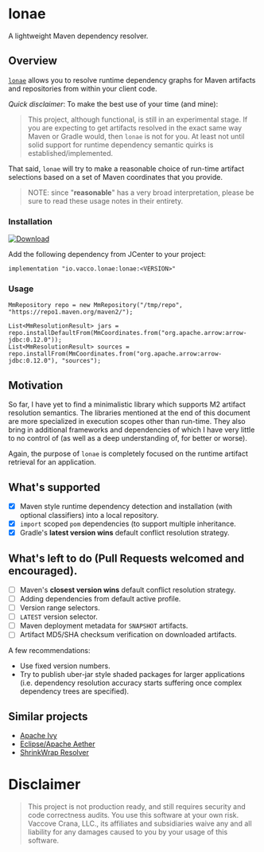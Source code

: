 # lonae

A lightweight Maven dependency resolver.

## Overview

[`lonae`](https://en.wikipedia.org/wiki/Myrmica_lonae) allows you to resolve runtime dependency graphs for Maven artifacts and
repositories from within your client code.

*Quick disclaimer*: To make the best use of your time (and mine):

> This project, although functional, is still in an experimental stage. If you
> are expecting to get artifacts resolved in the exact same way Maven
> or Gradle would, then `lonae` is not for you. At least not until solid
> support for runtime dependency semantic quirks is established/implemented.

That said, `lonae` will try to make a reasonable choice of run-time artifact
selections based on a set of Maven coordinates that you provide.

> NOTE: since "__reasonable__" has a very broad interpretation, please be sure
> to read these usage notes in their entirety.

### Installation

[ ![Download](https://api.bintray.com/packages/vaccovecrana/vacco-oss/lonae/images/download.svg) ](https://bintray.com/vaccovecrana/vacco-oss/lonae/_latestVersion)

Add the following dependency from JCenter to your project:

    implementation "io.vacco.lonae:lonae:<VERSION>"

### Usage

```$java
MmRepository repo = new MmRepository("/tmp/repo", "https://repo1.maven.org/maven2/");

List<MmResolutionResult> jars = repo.installDefaultFrom(MmCoordinates.from("org.apache.arrow:arrow-jdbc:0.12.0"));
List<MmResolutionResult> sources = repo.installFrom(MmCoordinates.from("org.apache.arrow:arrow-jdbc:0.12.0"), "sources");
```

## Motivation

So far, I have yet to find a minimalistic library which supports M2 artifact
resolution semantics. The libraries mentioned at the end of this document are
more specialized in execution scopes other than run-time. They also bring in
additional frameworks and dependencies of which I have very little
to no control of (as well as a deep understanding of, for better or worse).

Again, the purpose of `lonae` is completely focused on the runtime artifact
retrieval for an application.

## What's supported

- [x] Maven style runtime dependency detection and installation (with optional classifiers) into a local repository.
- [x] `import` scoped `pom` dependencies (to support multiple inheritance.
- [x] Gradle's __latest version wins__ default conflict resolution strategy.

## What's left to do (Pull Requests welcomed and encouraged).

- [ ] Maven's __closest version wins__ default conflict resolution strategy.
- [ ] Adding dependencies from default active profile.
- [ ] Version range selectors.
- [ ] `LATEST` version selector.
- [ ] Maven deployment metadata for `SNAPSHOT` artifacts.
- [ ] Artifact MD5/SHA checksum verification on downloaded artifacts.

A few recommendations:

- Use fixed version numbers.
- Try to publish uber-jar style shaded packages for larger applications (i.e. 
dependency resolution accuracy starts suffering once complex dependency trees
are specified).

## Similar projects

- [Apache Ivy](http://ant.apache.org/ivy/)
- [Eclipse/Apache Aether](https://projects.eclipse.org/projects/technology.aether)
- [ShrinkWrap Resolver](https://github.com/shrinkwrap/resolver)

# Disclaimer

> This project is not production ready, and still requires security and code correctness audits.
> You use this software at your own risk. Vaccove Crana, LLC., its affiliates and subsidiaries waive
> any and all liability for any damages caused to you by your usage of this software.
